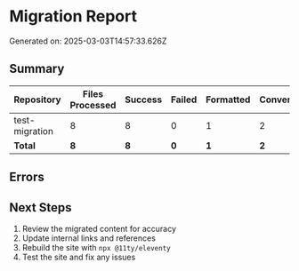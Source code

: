 # Migration Report

Generated on: 2025-03-03T14:57:33.626Z

## Summary

| Repository | Files Processed | Success | Failed | Formatted | Converted | Copied |
| ---------- | --------------- | ------- | ------ | --------- | --------- | ------ |
| test-migration | 8 | 8 | 0 | 1 | 2 | 3 |
| **Total** | **8** | **8** | **0** | **1** | **2** | **3** |

## Errors


## Next Steps

1. Review the migrated content for accuracy
2. Update internal links and references
3. Rebuild the site with `npx @11ty/eleventy`
4. Test the site and fix any issues
